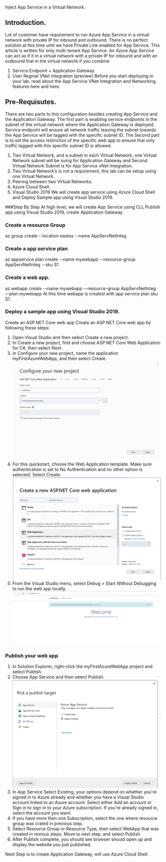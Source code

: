 Inject App Service in a Virtual Network.

## Introduction.
Lot of customer have requirement to run Azure App Service in a virtual network with private IP for inbound and outbound. There is no perfect solution at this time until we have Private Link enabled for App Service. 
This article is written for only multi-tenant App Service.
An Azure App Service can act as if it in a virtual network with a private IP for inbound and with an outbound that in the virtual network if you combine
1)	Service Endpoint + Application Gateway
2)	User Reginal VNet integration (preview)
Before you start deploying in your lab, read about the App Service VNet Integration and Networking features here and here.
## Pre-Requisutes.
There are two parts to this configuration besides creating App Service and the Application Gateway. The first part is enabling service endpoints in the subnet of the virtual network where the Application Gateway is deployed. Service endpoint will ensure all network traffic leaving the subnet towards the App Service will be tagged with the specific subnet ID. The Second part is to set the access restriction of the specific web app to ensure that only traffic tagged with this specific subnet ID is allowed. 

1)	Two Virtual Network, and a subnet in each Virtual Network, one Virtual Network subnet will be suing for Application Gateway and Second Virtual Network Subnet is for App Service vNet Integration. 
2)	Two Virtual Network’s is not a requirement, this lab can be setup using one Virtual Network.
3)	Peering between two Virtual Networks.
4)	Azure Cloud Shell. 
5)	Visual Studio 2019
We will create app service using Azure Cloud Shell and Deploy Sample app using Visual Studio 2019.

###Step By Step
At high level, we will create App Service using CLI, Publish app using Visual Studio 2019, create Application Gateway.

### Create a resource Group
az group create --location eastus --name AppServNetInteg 
### Create a app service plan
az appservice plan create --name mywebapp --resource-group AppServNetInteg --sku S1 

### Create a web app.
az webapp create -–name mywebapp –-resource-group AppServNetInteg –-plan mywebapp
At this time webapp is created with app service plan sku S1.
### Deploy a sample app using Visual Studio 2019. 
Create an ASP.NET Core web app
Create an ASP.NET Core web app by following these steps:
1.	Open Visual Studio and then select Create a new project.
2.	In Create a new project, find and choose ASP.NET Core Web Application for C#, then select Next.
3.	In Configure your new project, name the application myFirstAzureWebApp, and then select Create.
![Screenshot](vs1.png)
4.  For this quickstart, choose the Web Application template. Make sure authentication is set to No Authentication and no other option is selected. Select Create.
![Screenshot](vs2.png)
5.  From the Visual Studio menu, select Debug > Start Without Debugging to run the web app locally.
![Screenshot](vs3.png)
### Publish your web app
1.  In Solution Explorer, right-click the myFirstAzureWebApp project and select Publish.
2.  Choose App Service and then select Publish.
![Screenshot](vs4.png)
3.  In App Service Select Existing, your options depend on whether you're signed in to Azure already and whether you have a Visual Studio account linked to an Azure account. Select either Add an account or Sign in to sign in to your Azure subscription. If you're already signed in, select the account you want.
4.  If you have more then one Subscription, select the one where resource group was crated in previous step.
5.  Select Resource Group or Resource Type, then select WebApp that was created in revious steps. Move to next step, and select Publish.
6.  After Publish complete, you should see browser should open up and display the website you just published. 

Next Step is to create Application Gateway, will use Azure Cloud Shell.










